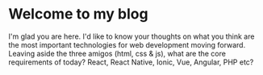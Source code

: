 # Welcome to my blog

I'm glad you are here. I'd like to know your thoughts on what you think are the most important technologies for web development moving forward.
Leaving aside the three amigos (html, css & js), what are the core requirements of today? React, React Native, Ionic, Vue, Angular, PHP etc? 
